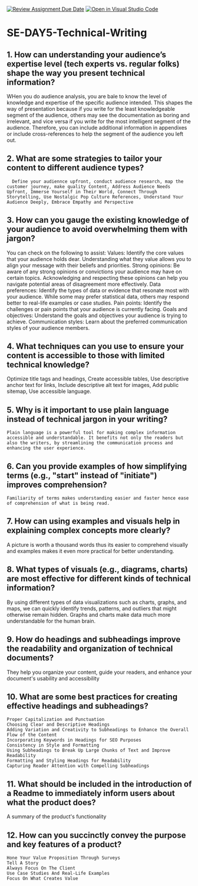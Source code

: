 [![Review Assignment Due Date](https://classroom.github.com/assets/deadline-readme-button-22041afd0340ce965d47ae6ef1cefeee28c7c493a6346c4f15d667ab976d596c.svg)](https://classroom.github.com/a/zsAR-pyY)
[![Open in Visual Studio Code](https://classroom.github.com/assets/open-in-vscode-2e0aaae1b6195c2367325f4f02e2d04e9abb55f0b24a779b69b11b9e10269abc.svg)](https://classroom.github.com/online_ide?assignment_repo_id=18477977&assignment_repo_type=AssignmentRepo)
# SE-DAY5-Technical-Writing
## 1. How can understanding your audience’s expertise level (tech experts vs. regular folks) shape the way you present technical information?
WHen you do audience analysis, you are bale to know the level of knowledge and expertise of the specific audience intended. This shapes the way of presentation because if you write for the least knowledgeable segment of the audience, others may see the documentation as boring and irrelevant, and vice versa if you write for the most intelligent segment of the audience. Therefore, you can include additional information in appendixes or include cross-references to help the segment of the audience you left out.

## 2. What are some strategies to tailor your content to different audience types?
      Define your audiennce upfront, conduct audience research, map the customer journey, make quality Content, Address Audience Needs Upfront, Immerse Yourself in Their World, Connect Through Storytelling, Use Nostalgic Pop Culture References, Understand Your Audience Deeply, Embrace Empathy and Perspective

## 3. How can you gauge the existing knowledge of your audience to avoid overwhelming them with jargon? 
You can check on the following to assist:
    Values: Identify the core values that your audience holds dear. Understanding what they value allows you to align your message with their beliefs and priorities.
    Strong opinions: Be aware of any strong opinions or convictions your audience may have on certain topics. Acknowledging and respecting these opinions can help you navigate potential areas of disagreement more effectively.
    Data preferences: Identify the types of data or evidence that resonate most with your audience. While some may prefer statistical data, others may respond better to real-life examples or case studies. 
    Pain points: Identify the challenges or pain points that your audience is currently facing.
    Goals and objectives: Understand the goals and objectives your audience is trying to achieve.
    Communication styles: Learn about the preferred communication styles of your audience members.
      
## 4. What techniques can you use to ensure your content is accessible to those with limited technical knowledge?
  Optimize title tags and headings, Create accessible tables, Use descriptive anchor text for links, Include descriptive alt text for images, Add public sitemap, Use accessible language.

## 5. Why is it important to use plain language instead of technical jargon in your writing?
    Plain language is a powerful tool for making complex information accessible and understandable. It benefits not only the readers but also the writers, by streamlining the communication process and enhancing the user experience.

## 6. Can you provide examples of how simplifying terms (e.g., "start" instead of "initiate") improves comprehension?
    Familiarity of terms makes understanding easier and faster hence ease of comprehension of what is being read.

## 7. How can using examples and visuals help in explaining complex concepts more clearly?
  A picture is worth a thousand words thus its easier to comprehend visually and examples makes it even more practical for better understanding.

## 8. What types of visuals (e.g., diagrams, charts) are most effective for different kinds of technical information?
By using different types of data visualizations such as charts, graphs, and maps, we can quickly identify trends, patterns, and outliers that might otherwise remain hidden. Graphs and charts make data much more understandable for the human brain.

## 9. How do headings and subheadings improve the readability and organization of technical documents?
They help you organize your content, guide your readers, and enhance your document's usability and accessibility

## 10. What are some best practices for creating effective headings and subheadings?
    Proper Capitalization and Punctuation
    Choosing Clear and Descriptive Headings
    Adding Variation and Creativity to Subheadings to Enhance the Overall Flow of the Content
    Incorporating Keywords in Headings for SEO Purposes
    Consistency in Style and Formatting
    Using Subheadings to Break Up Large Chunks of Text and Improve Readability
    Formatting and Styling Headings for Readability
    Capturing Reader Attention with Compelling Subheadings

## 11. What should be included in the introduction of a Readme to immediately inform users about what the product does?
A summary of the product's functionality

## 12. How can you succinctly convey the purpose and key features of a product?
    Hone Your Value Proposition Through Surveys
    Tell A Story
    Always Focus On The Client
    Use Case Studies And Real-Life Examples
    Focus On What Creates Value
